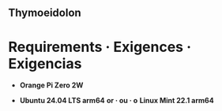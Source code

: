 ## Thymoeidolon
# Requirements · Exigences · Exigencias

* **Orange Pi Zero 2W**

* **Ubuntu 24.04 LTS arm64**
  **or · ou · o**
  **Linux Mint 22.1 arm64**


